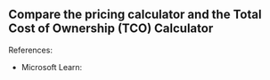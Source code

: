 ## Compare the pricing calculator and the Total Cost of Ownership (TCO) Calculator

References:

* Microsoft Learn: []()
